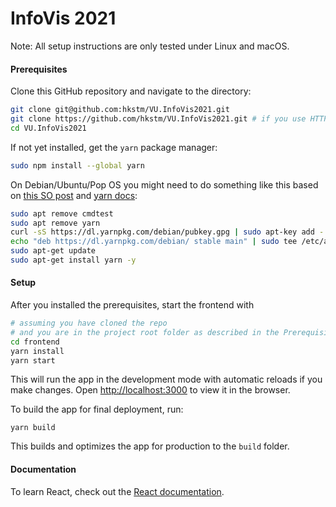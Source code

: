 # InfoVis 2021

Note: All setup instructions are only tested under Linux and macOS.

#### Prerequisites

Clone this GitHub repository and navigate to the directory:
```bash
git clone git@github.com:hkstm/VU.InfoVis2021.git
git clone https://github.com/hkstm/VU.InfoVis2021.git # if you use HTTPS instead of SSH
cd VU.InfoVis2021
```

If not yet installed, get the `yarn` package manager:
```bash
sudo npm install --global yarn
```

On Debian/Ubuntu/Pop OS you might need to do something like this based on [this SO post](https://stackoverflow.com/questions/46013544/yarn-install-command-error-no-such-file-or-directory-install) and [yarn docs](https://classic.yarnpkg.com/en/docs/install#debian-stable):
```bash
sudo apt remove cmdtest
sudo apt remove yarn
curl -sS https://dl.yarnpkg.com/debian/pubkey.gpg | sudo apt-key add -
echo "deb https://dl.yarnpkg.com/debian/ stable main" | sudo tee /etc/apt/sources.list.d/yarn.list
sudo apt-get update
sudo apt-get install yarn -y
```

#### Setup

After you installed the prerequisites, start the frontend with 
```bash
# assuming you have cloned the repo
# and you are in the project root folder as described in the Prerequisites
cd frontend
yarn install
yarn start
```
This will run the app in the development mode with automatic reloads if you make changes.
Open [http://localhost:3000](http://localhost:3000) to view it in the browser.

To build the app for final deployment, run:
```
yarn build
```

This builds and optimizes the app for production to the `build` folder.

#### Documentation

To learn React, check out the [React documentation](https://reactjs.org/).
